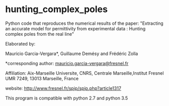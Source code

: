 # hunting_complex_poles
Python code that reproduces the numerical results of the paper:
"Extracting an accurate model for permittivity from experimental data : Hunting complex poles from the real line"

Elaborated by:

Mauricio Garcia-Vergara*, Guillaume Demésy and Frédéric Zolla

*corresponding author: mauricio.garcia-vergara@fresnel.fr

Affiliation:
Aix-Marseille Universite, CNRS, Centrale Marseille,Institut Fresnel UMR 7249, 13013 Marseille, France

website: http://www.fresnel.fr/spip/spip.php?article1317

This program is compatible with python 2.7 and python 3.5
